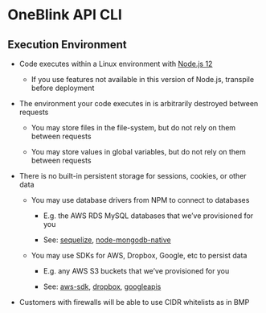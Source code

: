 # OneBlink API CLI

## Execution Environment

- Code executes within a Linux environment with [Node.js 12](https://nodejs.org/dist/latest-v12.x/docs/api/)

  - If you use features not available in this version of Node.js, transpile before deployment

* The environment your code executes in is arbitrarily destroyed between requests

  - You may store files in the file-system, but do not rely on them between requests

  - You may store values in global variables, but do not rely on them between requests

- There is no built-in persistent storage for sessions, cookies, or other data

  - You may use database drivers from NPM to connect to databases

    - E.g. the AWS RDS MySQL databases that we’ve provisioned for you

    - See: [sequelize](https://github.com/sequelize/sequelize), [node-mongodb-native](https://github.com/mongodb/node-mongodb-native)

  - You may use SDKs for AWS, Dropbox, Google, etc to persist data

    - E.g. any AWS S3 buckets that we’ve provisioned for you

    - See: [aws-sdk](https://github.com/aws/aws-sdk-js), [dropbox](https://github.com/dropbox/dropbox-sdk-js/), [googleapis](https://github.com/google/google-api-nodejs-client)

- Customers with firewalls will be able to use CIDR whitelists as in BMP
